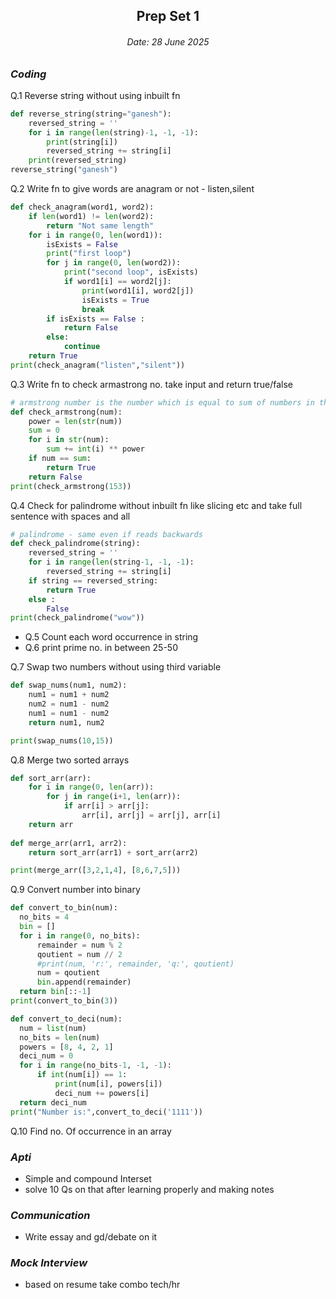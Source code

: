 <div align="center">
  <h2>Prep Set 1</h2>
  <h6>Date: 28 June 2025</h4>
</div>

### <i>Coding</i>

Q.1 Reverse string without using inbuilt fn
```python
def reverse_string(string="ganesh"):
    reversed_string = ''
    for i in range(len(string)-1, -1, -1):
        print(string[i])
        reversed_string += string[i]
    print(reversed_string)
reverse_string("ganesh")
```

Q.2 Write fn to give words are anagram or not - listen,silent
```python
def check_anagram(word1, word2):
    if len(word1) != len(word2):
        return "Not same length"
    for i in range(0, len(word1)):
        isExists = False
        print("first loop")
        for j in range(0, len(word2)):
            print("second loop", isExists)
            if word1[i] == word2[j]:
                print(word1[i], word2[j])
                isExists = True
                break
        if isExists == False :
            return False
        else:
            continue
    return True       
print(check_anagram("listen","silent"))
```

Q.3 Write fn to check armastrong no. take input and return true/false
```python
# armstrong number is the number which is equal to sum of numbers in that number having in power the length of the that whole number i.e. 153 = 1^3 + 5^3 + 3^3
def check_armstrong(num):
    power = len(str(num))
    sum = 0
    for i in str(num):
        sum += int(i) ** power
    if num == sum:
        return True
    return False    
print(check_armstrong(153))
```

Q.4 Check for palindrome without inbuilt fn like slicing etc and take full sentence with spaces and all
```python
# palindrome - same even if reads backwards
def check_palindrome(string):
    reversed_string = ''
    for i in range(len(string-1, -1, -1):
        reversed_string += string[i]
    if string == reversed_string:
        return True
    else :
        False
print(check_palindrome("wow"))
```

- Q.5 Count each word occurrence in string
- Q.6 print prime no. in between 25-50
  
Q.7 Swap two numbers without using third variable
```python
def swap_nums(num1, num2):
    num1 = num1 + num2
    num2 = num1 - num2
    num1 = num1 - num2
    return num1, num2

print(swap_nums(10,15))
```
Q.8 Merge two sorted arrays
```python
def sort_arr(arr):
    for i in range(0, len(arr)):
        for j in range(i+1, len(arr)):
            if arr[i] > arr[j]:
                arr[i], arr[j] = arr[j], arr[i]  
    return arr
                
def merge_arr(arr1, arr2):
    return sort_arr(arr1) + sort_arr(arr2)

print(merge_arr([3,2,1,4], [8,6,7,5]))
```

Q.9 Convert number into binary
  ```python
def convert_to_bin(num):
    no_bits = 4
    bin = []
    for i in range(0, no_bits):
        remainder = num % 2
        qoutient = num // 2
        #print(num, 'r:', remainder, 'q:', qoutient)
        num = qoutient
        bin.append(remainder)
    return bin[::-1]
print(convert_to_bin(3))

def convert_to_deci(num):
    num = list(num)
    no_bits = len(num)
    powers = [8, 4, 2, 1]
    deci_num = 0
    for i in range(no_bits-1, -1, -1):
        if int(num[i]) == 1:
            print(num[i], powers[i])
            deci_num += powers[i]
    return deci_num
print("Number is:",convert_to_deci('1111'))
```
Q.10 Find no. Of occurrence in an array

### <i>Apti</i>

- Simple and compound Interset
- solve 10 Qs on that after learning properly and making notes

### <i>Communication</i>

- Write essay and gd/debate on it


### <i>Mock Interview</i>

- based on resume take combo tech/hr
